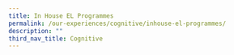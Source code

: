 ```yaml
---
title: In House EL Programmes
permalink: /our-experiences/cognitive/inhouse-el-programmes/
description: ""
third_nav_title: Cognitive
---
```

